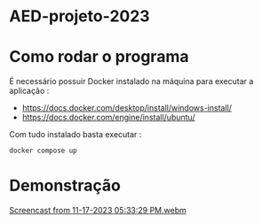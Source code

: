 # AED-projeto-2023

# Como rodar o programa

É necessário possuir Docker instalado na máquina para executar a aplicação : 
- https://docs.docker.com/desktop/install/windows-install/
- https://docs.docker.com/engine/install/ubuntu/

Com tudo instalado basta executar :
```
docker compose up 
```

# Demonstração

[Screencast from 11-17-2023 05:33:29 PM.webm](https://github.com/gabbicrodrigues/AED-projeto-2023/assets/70021084/af6cad3a-a333-4510-953d-9ee68b4981d8)
